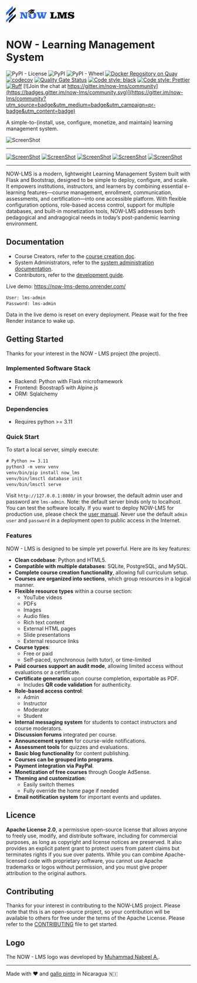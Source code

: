  ![Logo](https://github.com/bmosoluciones/now-lms/blob/main/now_lms/static/icons/logo/logo_large.png?raw=true)
# NOW - Learning Management System

![PyPI - License](https://img.shields.io/pypi/l/now_lms?color=brightgreen&logo=apache&logoColor=white)
![PyPI](https://img.shields.io/pypi/v/now_lms?color=brightgreen&label=version&logo=python&logoColor=white)
![PyPI - Wheel](https://img.shields.io/pypi/wheel/now_lms?logo=python&logoColor=white)
[![Docker Repository on Quay](https://quay.io/repository/bmosoluciones/now_lms/status "Docker Repository on Quay")](https://quay.io/repository/bmosoluciones/now_lms)
[![codecov](https://codecov.io/github/bmosoluciones/now-lms/graph/badge.svg?token=SFVXF6Y3R3)](https://codecov.io/github/bmosoluciones/now-lms)
[![Quality Gate Status](https://sonarcloud.io/api/project_badges/measure?project=bmosoluciones_now-lms&metric=alert_status)](https://sonarcloud.io/dashboard?id=bmosoluciones_now-lms)
[![Code style: black](https://img.shields.io/badge/Python%20code%20style-black-000000.svg)](https://github.com/psf/black)
[![Code style: Prettier](https://img.shields.io/badge/HTML%20code%20style-prettier-ff69b4.svg)](https://github.com/prettier/prettier)
[![Ruff](https://img.shields.io/endpoint?url=https://raw.githubusercontent.com/astral-sh/ruff/main/assets/badge/v2.json)](https://github.com/astral-sh/ruff)
[![Join the chat at https://gitter.im/now-lms/community](https://badges.gitter.im/now-lms/community.svg)](https://gitter.im/now-lms/community?utm_source=badge&utm_medium=badge&utm_campaign=pr-badge&utm_content=badge)

A simple-to-{install, use, configure, monetize, and maintain} learning management system.

![ScreenShot](https://bmogroup.solutions/imgs/lms/Course.png)

-----------

[![ScreenShot](https://bmogroup.solutions/imgs/lms/AdminDashboard_thumb.png)](https://bmogroup.solutions/imgs/lms/AdminDashboard.png) [![ScreenShot](https://bmogroup.solutions/imgs/lms/Home_thumb.png)](https://bmogroup.solutions/imgs/lms/Home.png) [![ScreenShot](https://bmogroup.solutions/imgs/lms/InstructorPanel_thumb.png)](https://bmogroup.solutions/imgs/lms/InstructorPanel.png) [![ScreenShot](https://bmogroup.solutions/imgs/lms/StudentDashboard_thumb.png)](https://bmogroup.solutions/imgs/lms/StudentDashboard.png) [![ScreenShot](https://bmogroup.solutions/imgs/lms/ModerationDashboard_thumb.png)](https://bmogroup.solutions/imgs/lms/ModerationDashboard.png)

-----------

NOW-LMS is a modern, lightweight Learning Management System built with Flask and Bootstrap, designed to be simple to deploy,
configure, and scale. It empowers institutions, instructors, and learners by combining essential e-learning features—course
management, enrollment, communication, assessments, and certification—into one accessible platform. With flexible configuration
options, role-based access control, support for multiple databases, and built-in monetization tools, NOW-LMS addresses both
pedagogical and andragogical needs in today’s post-pandemic learning environment.

## Documentation

-   Course Creators, refer to the [course creation doc](https://bmosoluciones.github.io/now-lms/course-creator/).
-   System Administrators, refer to the [system administration documentation](https://bmosoluciones.github.io/now-lms/setup/).
-   Contributors, refer to the [development guide](
https://bmosoluciones.github.io/now-lms/CONTRIBUTING/).

Live demo: https://now-lms-demo.onrender.com/

```
User: lms-admin
Password: lms-admin
```

Data in the live demo is reset on every deployment. Please wait for the free Render instance to wake up.


## Getting Started

Thanks for your interest in the NOW - LMS project (the project).

### Implemented Software Stack

- Backend: Python with Flask microframework
- Frontend: Boostrap5 with Alpine.js
- ORM: Sqlalchemy

### Dependencies

-   Requires python >= 3.11

### Quick Start

To start a local server, simply execute:

```
# Python >= 3.11
python3 -m venv venv
venv/bin/pip install now_lms
venv/bin/lmsctl database init
venv/bin/lmsctl serve
```

Visit `http://127.0.0.1:8080/` in your browser, the default admin user and password are `lms-admin`.
Note: the default server binds only to localhost. You can test the software locally. If you want to deploy NOW-LMS for
production use, please check the [user manual](https://bmosoluciones.github.io/now-lms/setup.html). Never use the default
`admin user` and `password` in a deployment open to public access in the Internet.


### Features

NOW - LMS is designed to be simple yet powerful. Here are its key features:

- **Clean codebase**: Python and HTML5.
- **Compatible with multiple databases**: SQLite, PostgreSQL, and MySQL.
- **Complete course creation functionality**, allowing full curriculum setup.
- **Courses are organized into sections**, which group resources in a logical manner.
- **Flexible resource types** within a course section:
  - YouTube videos
  - PDFs
  - Images
  - Audio files
  - Rich text content
  - External HTML pages
  - Slide presentations
  - External resource links
- **Course types**:
  - Free or paid
  - Self-paced, synchronous (with tutor), or time-limited
- **Paid courses support an audit mode**, allowing limited access without evaluations or a certificate.
- **Certificate generation** upon course completion, exportable as PDF.
  - Includes **QR code validation** for authenticity.
- **Role-based access control**:
  - Admin
  - Instructor
  - Moderator
  - Student
- **Internal messaging system** for students to contact instructors and course moderators.
- **Discussion forums** integrated per course.
- **Announcement system** for course-wide notifications.
- **Assessment tools** for quizzes and evaluations.
- **Basic blog functionality** for content publishing.
- **Courses can be grouped into programs**.
- **Payment integration via PayPal**.
- **Monetization of free courses** through Google AdSense.
- **Theming and customization**:
  - Easily switch themes
  - Fully override the home page if needed
- **Email notification system** for important events and updates.

## Licence

**Apache License 2.0**, a permissive open-source license that allows anyone to freely use, modify, and distribute software,
including for commercial purposes, as long as copyright and license notices are preserved. It also provides an explicit patent
grant to protect users from patent claims but terminates rights if you sue over patents. While you can combine Apache-licensed
code with proprietary software, you cannot use Apache trademarks or logos without permission, and you must give proper attribution
to the original authors.

## Contributing

Thanks for your interest in contributing to the NOW-LMS project. Please note that this is an open-source project, so your
contribution will be available to others for free under the terms of the Apache License. Please refer to the 
[CONTRIBUTING](https://github.com/bmosoluciones/now-lms/blob/main/docs/CONTRIBUTING.md) file to get started.

## Logo

The NOW - LMS logo was developed by  [Muhammad Nabeel A.](https://www.freelancer.es/projects/logo-design/Logo-desing-for-Open-Source/).

-----------------------------------
Made with ❤️ and [gallo pinto](https://es.wikipedia.org/wiki/Gallo_pinto) in Nicaragua 🇳🇮
